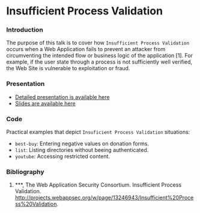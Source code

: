 Insufficient Process Validation
===

### Introduction
The purpose of this talk is to cover how `Insufficient Process Validation` occurs when a Web Application fails to prevent an attacker from circumventing the intended flow or business logic of the application [1]. For example, if the user state through a process is not sufficiently well verified, the Web Site is vulnerable to exploitation or fraud.

### Presentation
* [Detailed presentation is available here](https://docs.google.com/document/d/1pMY84fUE4hJYrCN9BFc_lTpOBp-A0KqgfkHO3dgGXdE/edit)
* [Slides are available here](https://docs.google.com/presentation/d/1RqBZpVUQFulx3Sinc0ihGRVW3rGpMdZboFw2FfHEDWU/edit)


### Code
Practical examples that depict `Insuficient Process Validation` situations:
* `best-buy`: Entering negative values on donation forms. 
* `list`: Listing directories without beeing authenticated.
* `youtube`: Accessing restricted content.

### Bibliography
1. ***, The Web Application Security Consortium. Insufficient Process Validation. http://projects.webappsec.org/w/page/13246943/Insufficient%20Process%20Validation.
